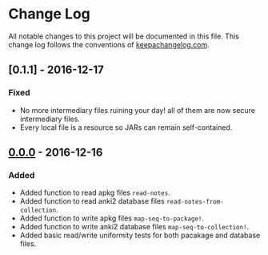 # Change Log
All notable changes to this project will be documented in this
file. This change log follows the conventions
of [keepachangelog.com](http://keepachangelog.com/).

## [0.1.1] - 2016-12-17
### Fixed
- No more intermediary files ruining your day! all of them are now
  secure intermediary files.
- Every local file is a resource so JARs can remain self-contained.

## [0.0.0] - 2016-12-16
### Added
- Added function to read apkg files `read-notes`.
- Added function to read anki2 database files
  `read-notes-from-collection`.
- Added function to write apkg files `map-seq-to-package!`.
- Added function to write anki2 database files
  `map-seq-to-collection!`.
- Added basic read/write uniformity tests for both pacakage and
  database files.

[Unreleased]: https://github.com/Archenoth/clj-anki/compare/v0.0.1...HEAD
[0.0.1]: https://github.com/Archenoth/clj-anki/releases/tag/v0.0.1
[0.0.0]: https://github.com/Archenoth/clj-anki/releases/tag/v0.0.0
